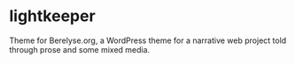 # lightkeeper

 Theme for Berelyse.org, a WordPress theme for a narrative web project told through prose and some mixed media.

